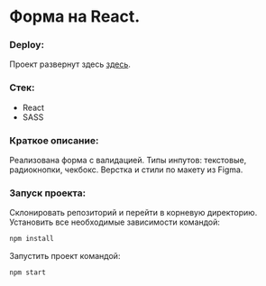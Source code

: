 # Форма на React.

### Deploy:

Проект развернут здесь [здесь](https://roman178.github.io/react-form/).

### Стек:

- React
- SASS

### Краткое описание:

Реализована форма с валидацией. Типы инпутов: текстовые, радиокнопки, чекбокс.
Верстка и стили по макету из Figma.

### Запуск проекта:

Склонировать репозиторий и перейти в корневую директорию.
Установить все необходимые зависимости командой:

```sh
npm install
```

Запустить проект командой:

```sh
npm start
```
